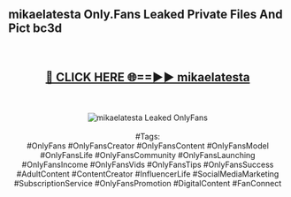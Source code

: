 <h2>mikaelatesta Only.Fans Leaked Private Files And Pict bc3d</h2>
<br>
<div align="center">
<h2><a href="https://mediafiles.top/mikaelatesta" rel="nofollow">🔴 CLICK HERE 🌐==►► mikaelatesta</a></h2>
<br>
<br>
<a href="https://mediafiles.top/mikaelatesta" rel="nofollow" data-target="animated-image.originalLink"><img src="https://i.ibb.co.com/WyWwxjT/player-gif2.gif" alt="mikaelatesta Leaked OnlyFans" style="max-width: 100%; display: inline-block;" data-target="animated-image.originalImage"></a>
<br><br>
#Tags:
<br>
#OnlyFans #OnlyFansCreator #OnlyFansContent #OnlyFansModel #OnlyFansLife #OnlyFansCommunity #OnlyFansLaunching #OnlyFansIncome #OnlyFansVids #OnlyFansTips #OnlyFansSuccess #AdultContent #ContentCreator #InfluencerLife #SocialMediaMarketing #SubscriptionService #OnlyFansPromotion #DigitalContent #FanConnect
</div>
<br>